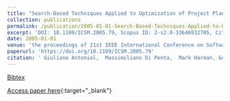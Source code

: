 ```yaml
---
title: "Search-Based Techniques Applied to Optimization of Project Planning for a Massive Maintenance Project"
collection: publications
permalink: /publication/2005-01-01-Search-Based-Techniques-Applied-to-Optimization-of-Project-Planning-for-a-Massive-Maintenance-Project
excerpt: 'DOI: 10.1109/ICSM.2005.79, Scopus ID: 2-s2.0-33646932705, Cited by: 63'
date: 2005-01-01
venue: 'the proceedings of 21st IEEE International Conference on Software Maintenance (ICSM 2005), 25-30 September 2005, Budapest, Hungary'
paperurl: 'https://doi.org/10.1109/ICSM.2005.79'
citation: ' Giuliano Antoniol,  Massimiliano Di Penta,  Mark Harman, &quot;Search-Based Techniques Applied to Optimization of Project Planning for a Massive Maintenance Project.&quot; the proceedings of 21st IEEE International Conference on Software Maintenance (ICSM 2005), 25-30 September 2005, Budapest, Hungary, 2005.'
---
```

[Bibtex](https://dblp.org/rec/bib/conf/icsm/AntoniolPH05)

[Access paper here](https://doi.org/10.1109/ICSM.2005.79){:target="_blank"}
